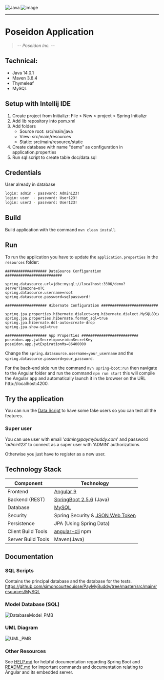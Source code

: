![Java](https://img.shields.io/badge/made%20with-JAVA-%23C9284D?style=for-the-badge&logo=java&logoColor=#EC1C24)
![image](https://camo.githubusercontent.com/49fbb99f92674cc6825349b154b65aaf4064aec465d61e8e1f9fb99da3d922a1/68747470733a2f2f696d672e736869656c64732e696f2f62616467652f68746d6c352d2532334533344632362e7376673f7374796c653d666f722d7468652d6261646765266c6f676f3d68746d6c35266c6f676f436f6c6f723d7768697465)


____________________

# Poseidon Application
> -- _Poseidon Inc._ --

## Technical:

- Java 14.0.1
- Maven 3.8.4
- Thymeleaf
- MySQL

## Setup with Intellij IDE
1. Create project from Initializr: File > New > project > Spring Initializr
2. Add lib repository into pom.xml
3. Add folders
    - Source root: src/main/java
    - View: src/main/resources
    - Static: src/main/resource/static
4. Create database with name "demo" as configuration in application.properties
5. Run sql script to create table doc/data.sql

## Credentials

User already in database

```bash
login: admin - password: Admin123!
login: user  - password: User123!
login: user2 - password: User123! 
```

## Build
Build application with the command `mvn clean install`.

## Run
To run the application you have to update the `application.properties` in the `resources` folder:
```properties
################### DataSource Configuration ##########################

spring.datasource.url=jdbc:mysql://localhost:3306/demo?serverTimezone=UTC
spring.datasource.username=root
spring.datasource.password=sqlpassword!

################### Hibernate Configuration ##########################

spring.jpa.properties.hibernate.dialect=org.hibernate.dialect.MySQL8Dialect
spring.jpa.properties.hibernate.format_sql=true
spring.jpa.hibernate.ddl-auto=create-drop
spring.jpa.show-sql=true

################### App Properties ##########################
poseidon.app.jwtSecret=poseidonSecretKey
poseidon.app.jwtExpirationMs=86400000
```
Change the `spring.datasource.username=your_username` and the `spring.datasource.password=your_password`.

For the back-end side run the command `mvn spring-boot:run` then navigate to the Angular folder and run the command `npm run start` this will compile the Angular app and automatically launch it in the browser on the URL http://localhost:4200.


## Try the application

You can run the [Data Script](src/main/resources/MySQL/DataTest.sql) to have some fake users so you can test all the features.

### Super user
You can use user with email '_admin@paymybuddy.com_' and password
'_admin123_' to connect as a super user with 'ADMIN' authorizations.

Otherwise you just have to register as a new user.

## Technology Stack
Component         | Technology
---               | ---
Frontend          | [Angular 9](https://github.com/angular/angular)
Backend (REST)    | [SpringBoot 2.5.6](https://projects.spring.io/spring-boot) (Java)
Database          | [MySQL](https://www.mysql.com/)
Security          | Spring Security & [JSON Web Token](https://jwt.io/)
Persistence       | JPA (Using Spring Data)
Client Build Tools| [angular-cli](https://github.com/angular/angular-cli) npm
Server Build Tools| Maven(Java)

## Documentation

### SQL Scripts
Contains the principal database and the database for the tests.
https://github.com/simoncourtecuisse/PayMyBuddy/tree/master/src/main/resources/MySQL

### Model Database (SQL)

![DatabaseModel_PMB](src/main/resources/Docs/DatabaseModel_PMB.png)

### UML Diagram

![UML_PMB](src/main/resources/Docs/UML_PMB.png)

### Other Resources
See [HELP.md](https://github.com/simoncourtecuisse/PayMyBuddy/blob/main/PayMyBuddy/HELP.md) for helpful documentation regarding Spring Boot and [README.md](/README.md) for important commands and documentation relating to Angular and its embedded server.
